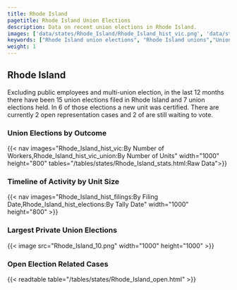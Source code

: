 ```yaml
---
title: Rhode Island
pagetitle: Rhode Island Union Elections
description: Data on recent union elections in Rhode Island.
images: ['data/states/Rhode_Island/Rhode_Island_hist_vic.png', 'data/states/Rhode_Island/Rhode_Island_hist_size.png', 'data/states/Rhode_Island/Rhode_Island_10.png']
keywords: ["Rhode Island union elections", "Rhode Island unions","Union elections"]
weight: 1
---
```

##  Rhode Island

Excluding public employees and multi-union election, in the last 12 months there have been 15 union elections filed in Rhode Island and 7 union elections held. In 6 of those elections a new unit was certified. There are currently 2 open representation cases and 2 of are still waiting to vote.

### Union Elections by Outcome
{{< nav images="Rhode_Island_hist_vic:By Number of Workers,Rhode_Island_hist_vic_union:By Number of Units" width="1000" height="800" tables="/tables/states/Rhode_Island_stats.html:Raw Data">}}

### Timeline of Activity by Unit Size
{{< nav images="Rhode_Island_hist_filings:By Filing Date,Rhode_Island_hist_elections:By Tally Date" width="1000" height="800" >}}

### Largest Private Union Elections
{{< image src="Rhode_Island_10.png" width="1000" height="1000"  >}}

### Open Election Related Cases
{{< readtable table="/tables/states/Rhode_Island_open.html" >}}


